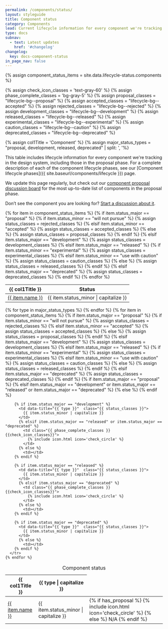 ```yaml
---
permalink: /components/status/
layout: styleguide
title: Component status
category: Components
lead: Current lifecycle information for every component we're tracking in the design system
type: docs
subnav:
  - text: Latest updates
    href: '#changelog'
changelog:
  key: docs-component-status
in_page_nav: false
---
```


{% assign component_status_items = site.data.lifecycle-status.components %}

{% assign check_icon_classes = 'text-gray-60' %}
{% assign phase_complete_classes = 'bg-gray-5' %}
{% assign proposal_classes = "lifecycle-bg--proposal" %}
{% assign accepted_classes = "lifecycle-bg--accepted" %}
{% assign rejected_classes = "lifecycle-bg--rejected" %}
{% assign development_classes = "lifecycle-bg--development" %}
{% assign released_classes = "lifecycle-bg--released" %}
{% assign experimental_classes = "lifecycle-bg--experimental" %}
{% assign caution_classes = "lifecycle-bg--caution" %}
{% assign deprecated_classes = "lifecycle-bg--deprecated" %}

{% assign col1Title = 'Component' %}
{% assign major_status_types = "proposal, development, released, deprecated" | split: ', '%}

This table includes lifecycle information for every component we're tracking in the design system, including those in the proposal phase.
For a complete description of each of the component lifecycle phases, see our [Component lifecycle phases]({{ site.baseurl/components/lifecycle }}) page.

We update this page regularly, but check out our [component proposal discussion board](https://github.com/uswds/uswds/discussions/categories/component-proposals) for the most up-to-date list of components in the proposal phase.

Don’t see the component you are looking for? [Start a discussion about it](https://github.com/uswds/uswds/discussions/new?category=component-proposals).

<!-- Start mobile-only status table -->
<table class="lifecycle-table tablet:display-none">
  <tbody>
    <thead class="text-bold">
      <tr>
        <th scope="col" class="padding-left-0 text-left">{{ col1Title }}</th>
        <th scope="col">Status</th>
      </tr>
    </thead>
  {% for item in component_status_items %}
    {% if item.status_major == "proposal" %}
      {% if item.status_minor == "will not pursue" %}
        {% assign status_classes = rejected_classes %}
      {% elsif item.status_minor == "accepted" %}
        {% assign status_classes = accepted_classes %}
      {% else %}
        {% assign status_classes = proposal_classes %}
    {% endif %}
    {% elsif item.status_major == "development" %}
      {% assign status_classes = development_classes %}
    {% elsif item.status_major == "released" %}
      {% if item.status_minor == "experimental" %}
        {% assign status_classes = experimental_classes %}
      {% elsif item.status_minor == "use with caution" %}
        {% assign status_classes = caution_classes %}
      {% else %}
        {% assign status_classes = released_classes %}
      {% endif %}
    {% elsif item.status_major == "deprecated" %}
      {% assign status_classes = deprecated_classes %}
    {% endif %}
    <tr>
      <td>
        <a href="{{ item.url }}" class="text-bold">
          {{ item.name }}
        </a>
      </td>
      <td data-title="{{ type }}"  class="{{ status_classes }}">
        {{ item.status_minor | capitalize }}
      </td>
    </tr>
  {% endfor %}
  </tbody>
</table>
<!-- End mobile-only status table -->

<!-- Start desktop-only status table -->
<table class="lifecycle-table display-none tablet:display-table">
  <caption class="usa-sr-only">Component status</caption>
  <thead class="text-bold">
    <tr>
      <th scope="col" class="text-left padding-left-0">{{ col1Title }}</th>
      {% for type in major_status_types %}
          <th scope="col">
            {{ type | capitalize }}
          </th>
      {% endfor %}
    </tr>
  </thead>
  <tbody>
    {% for item in component_status_items %}
      {% if item.status_major == "proposal" %}
        {% if item.status_minor == "will not pursue" %}
          {% assign status_classes = rejected_classes %}
        {% elsif item.status_minor == "accepted" %}
          {% assign status_classes = accepted_classes %}
        {% else %}
          {% assign status_classes = proposal_classes %}
      {% endif %}
      {% elsif item.status_major == "development" %}
        {% assign status_classes = development_classes %}
      {% elsif item.status_major == "released" %}
        {% if item.status_minor == "experimental" %}
          {% assign status_classes = experimental_classes %}
        {% elsif item.status_minor == "use with caution" %}
          {% assign status_classes = caution_classes %}
        {% else %}
          {% assign status_classes = released_classes %}
      {% endif %}
      {% elsif item.status_major == "deprecated" %}
        {% assign status_classes = deprecated_classes %}
      {% endif %}
      <tr>
        <td data-title="{{ col1Title }}" class="text-bold">
          <a href="{{ item.url }}">
            {{ item.name }}
          </a>
        </td>
        {% if item.status_major == "proposal" %}
          <td data-title="{{ item.status_major }}"  class="{{ status_classes }}">
            {{ item.status_minor | capitalize }}
          </td>
          {% elsif item.status_major == "development" or item.status_major == "released" or item.status_major == "deprecated" %}
            <td class="{{ phase_complete_classes }} {{check_icon_classes}}">
              {% if has_proposal %}
                {% include icon.html icon='check_circle' %}
              {% else %}
                N/A
              {% endif %}
            </td>
          {% else %}
            <td></td>
        {% endif %}

        {% if item.status_major == "development" %}
          <td data-title="{{ type }}"  class="{{ status_classes }}">
            {{ item.status_minor | capitalize }}
          </td>
          {% elsif item.status_major == "released" or item.status_major == "deprecated" %}
            <td class="{{ phase_complete_classes }} {{check_icon_classes}}">
              {% include icon.html icon='check_circle' %}
            </td>
          {% else %}
            <td></td>
        {% endif %}

        {% if item.status_major == "released" %}
          <td data-title="{{ type }}"  class="{{ status_classes }}">
            {{ item.status_minor | capitalize }}
          </td>
          {% elsif item.status_major == "deprecated" %}
            <td class="{{ phase_complete_classes }} {{check_icon_classes}}">
              {% include icon.html icon='check_circle' %}
            </td>
          {% else %}
            <td></td>
        {% endif %}

        {% if item.status_major == "deprecated" %}
          <td data-title="{{ type }}"  class="{{ status_classes }}">
            {{ item.status_minor | capitalize }}
          </td>
          {% else %}
            <td></td>
        {% endif %}
      </tr>
    {% endfor %}
  </tbody>
</table>
<!-- End desktop-only status table -->


